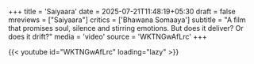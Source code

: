 +++
title = 'Saiyaara'
date = 2025-07-21T11:48:19+05:30
draft = false
mreviews = ["Saiyaara"]
critics = ['Bhawana Somaaya']
subtitle = "A film that promises soul, silence and stirring emotions. But does it deliver? Or does it drift?"
media = 'video'
source = 'WKTNGwAfLrc'
+++

{{< youtube id="WKTNGwAfLrc" loading="lazy" >}}
